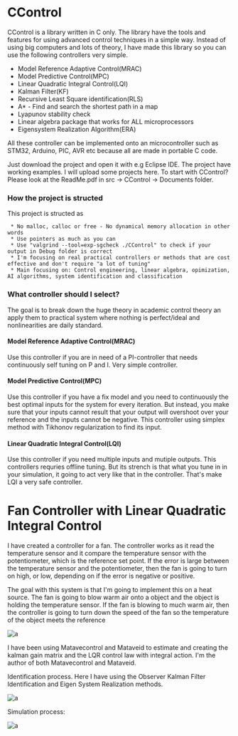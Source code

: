 # CControl

CControl is a library written in C only. The library have the tools and features for using advanced control techniques in a simple way. Instead of using big computers and lots of theory, I have made this library so you can use the following controllers very simple.

- Model Reference Adaptive Control(MRAC) 
- Model Predictive Control(MPC)
- Linear Quadratic Integral Control(LQI)
- Kalman Filter(KF)
- Recursive Least Square identification(RLS)
- A* - Find and search the shortest path in a map
- Lyapunov stability check
- Linear algebra package that works for ALL microprocessors
- Eigensystem Realization Algorithm(ERA) 

All these controller can be implemented onto an microcontroller such as STM32, Arduino, PIC, AVR etc because all are made in portable C code. 

Just download the project and open it with e.g Eclipse IDE. The project have working examples. I will upload some projects here. To start with CControl? Please look at the ReadMe.pdf in src -> CControl -> Documents folder.


### How the project is structed
This project is structed as
```
 * No malloc, calloc or free - No dynamical memory allocation in other words
 * Use pointers as much as you can
 * Use "valgrind --tool=exp-sgcheck ./CControl" to check if your output in Debug folder is correct
 * I'm focusing on real practical controllers or methods that are cost effective and don't require "a lot of tuning"
 * Main focusing on: Control engineering, linear algebra, opimization, AI algorithms, system identification and classification
```

### What controller should I select?

The goal is to break down the huge theory in academic control theory an apply them to practical system where nothing is perfect/ideal and nonlinearities are daily standard.

#### Model Reference Adaptive Control(MRAC) 
Use this controller if you are in need of a PI-controller that needs continuously self tuning on P and I. Very simple controller.

#### Model Predictive Control(MPC)
Use this controller if you have a fix model and you need to continuously the best optimal inputs for the system for every iteration. But instead, you make sure that your inputs cannot result that your output will overshoot over your reference and the inputs cannot be negative. This controller using simplex method with Tikhonov regularization to find its input.

#### Linear Quadratic Integral Control(LQI)
Use this controller if you need multiple inputs and mutiple outputs. This controllers requries offline tuning. But its strench is that what you tune in in your simulation, it going to act very like that in the controller. That's make LQI a very safe controller.

# Fan Controller with Linear Quadratic Integral Control

I have created a controller for a fan. The controller works as it read the temperature sensor and it compare the temperature sensor with the potentiometer, which is the reference set point. If the error is large between the temperature sensor and the potentiometer, then the fan is going to turn on high, or low, depending on if the error is negative or positive. 

The goal with this system is that I'm going to implement this on a heat source. The fan is going to blow warm air onto a object and the object is holding the temperature sensor. If the fan is blowing to much warm air, then the controller is going to turn down the speed of the fan so the temperature of the object meets the reference

![a](https://raw.githubusercontent.com/DanielMartensson/CControl/master/Projects/Fan%20Controller/System.jpg)

I have been using Matavecontrol and Mataveid to estimate and creating the kalman gain matrix and the LQR control law with integral action. I'm the author of both Matavecontrol and Mataveid.

Identification process. Here I have using the Observer Kalman Filter Identification and Eigen System Realization methods.

![a](https://raw.githubusercontent.com/DanielMartensson/CControl/master/Projects/Fan%20Controller/Identification%20and%20simulation/Identification.png)

Simulation process:

![a](https://raw.githubusercontent.com/DanielMartensson/CControl/master/Projects/Fan%20Controller/Identification%20and%20simulation/Simulation.png)


